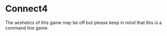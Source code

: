 # Connect4
The aeshetics of this game may be off but please keep in mind that this is a command line game.
